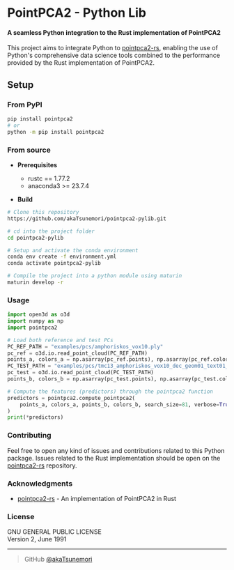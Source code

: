 # PointPCA2 - Python Lib
#### A seamless Python integration to the Rust implementation of PointPCA2

This project aims to integrate Python to [pointpca2-rs](https://github.com/akaTsunemori/pointpca2-rs), enabling the use of Python's comprehensive data science tools combined to the performance provided by the Rust implementation of PointPCA2.

## Setup
### From PyPI
```bash
pip install pointpca2
# or
python -m pip install pointpca2
```

### From source
- **Prerequisites**
  - rustc == 1.77.2
  - anaconda3 >= 23.7.4

- **Build**
```bash
# Clone this repository
https://github.com/akaTsunemori/pointpca2-pylib.git

# cd into the project folder
cd pointpca2-pylib

# Setup and activate the conda environment
conda env create -f environment.yml
conda activate pointpca2-pylib

# Compile the project into a python module using maturin
maturin develop -r
```

### Usage
```python
import open3d as o3d
import numpy as np
import pointpca2

# Load both reference and test PCs
PC_REF_PATH = "examples/pcs/amphoriskos_vox10.ply"
pc_ref = o3d.io.read_point_cloud(PC_REF_PATH)
points_a, colors_a = np.asarray(pc_ref.points), np.asarray(pc_ref.colors)
PC_TEST_PATH = "examples/pcs/tmc13_amphoriskos_vox10_dec_geom01_text01_octree-predlift.ply"
pc_test = o3d.io.read_point_cloud(PC_TEST_PATH)
points_b, colors_b = np.asarray(pc_test.points), np.asarray(pc_test.colors)

# Compute the features (predictors) through the pointpca2 function
predictors = pointpca2.compute_pointpca2(
    points_a, colors_a, points_b, colors_b, search_size=81, verbose=True
)
print(*predictors)
```

### Contributing
Feel free to open any kind of issues and contributions related to this Python package. Issues related to the Rust implementation should be open on the [pointpca2-rs](https://github.com/akaTsunemori/pointpca2-rs) repository.

### Acknowledgments
- [pointpca2-rs](https://github.com/akaTsunemori/pointpca2-rs) - An implementation of PointPCA2 in Rust

### License
GNU GENERAL PUBLIC LICENSE<br>
Version 2, June 1991

---

> GitHub [@akaTsunemori](https://github.com/akaTsunemori)
